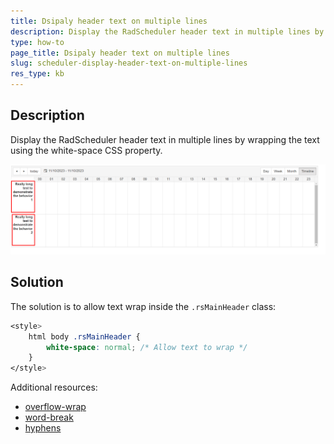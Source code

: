 ```yaml
---
title: Dsipaly header text on multiple lines
description: Display the RadScheduler header text in multiple lines by wrapping the text using the white-space CSS property
type: how-to
page_title: Dsipaly header text on multiple lines
slug: scheduler-display-header-text-on-multiple-lines
res_type: kb
---
```


## Description

Display the RadScheduler header text in multiple lines by wrapping the text using the white-space CSS property. 

!["Example scheduler with header text on multiple lines"](images/scheduler-header-text-on-multiple-lines.png "Example scheduler with header text on multiple lines")

## Solution

The solution is to allow text wrap inside the  `.rsMainHeader` class:

````CSS
<style>
    html body .rsMainHeader {
        white-space: normal; /* Allow text to wrap */
    }
</style>
````

Additional resources: 

- [overflow-wrap](https://developer.mozilla.org/en-US/docs/Web/CSS/overflow-wrap)
- [word-break](https://developer.mozilla.org/en-US/docs/Web/CSS/word-break)
- [hyphens](https://developer.mozilla.org/en-US/docs/Web/CSS/hyphens)

  
